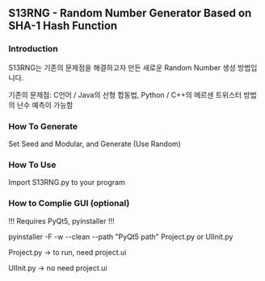 ## S13RNG - Random Number Generator Based on SHA-1 Hash Function
### Introduction
S13RNG는 기존의 문제점을 해결하고자 만든 새로운 Random Number 생성 방법입니다.

기존의 문제점: C언어 / Java의 선형 합동법, Python / C++의 메르센 트위스터 방법의 난수 예측이 가능함
### How To Generate
Set Seed and Modular, and Generate (Use Random)
### How To Use
Import S13RNG.py to your program
### How to Complie GUI (optional)
!!! Requires PyQt5, pyinstaller !!!

pyinstaller -F -w --clean --path "PyQt5 path" Project.py or UIInit.py

Project.py -> to run, need project.ui

UIInit.py -> no need project.ui
